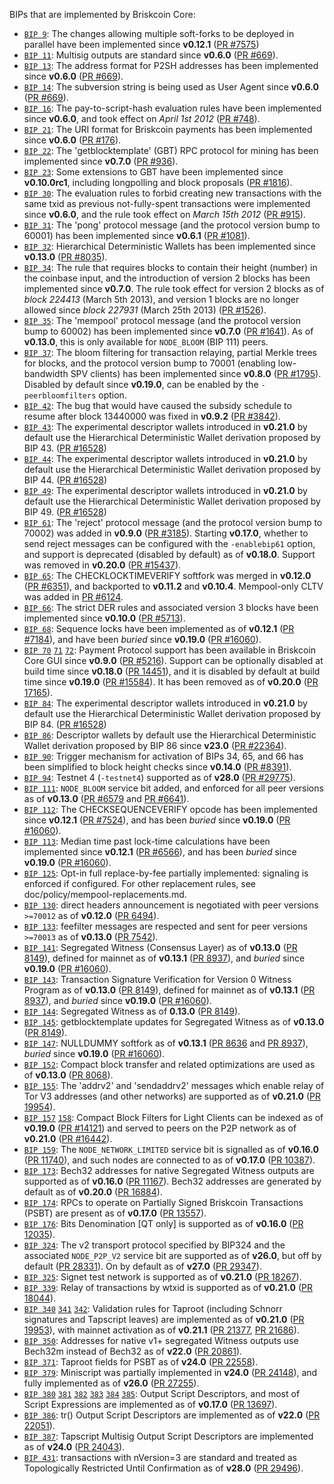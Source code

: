 BIPs that are implemented by Briskcoin Core:

* [`BIP 9`](https://github.com/briskcoin/bips/blob/master/bip-0009.mediawiki): The changes allowing multiple soft-forks to be deployed in parallel have been implemented since **v0.12.1**  ([PR #7575](https://github.com/briskcoin/briskcoin/pull/7575))
* [`BIP 11`](https://github.com/briskcoin/bips/blob/master/bip-0011.mediawiki): Multisig outputs are standard since **v0.6.0** ([PR #669](https://github.com/briskcoin/briskcoin/pull/669)).
* [`BIP 13`](https://github.com/briskcoin/bips/blob/master/bip-0013.mediawiki): The address format for P2SH addresses has been implemented since **v0.6.0** ([PR #669](https://github.com/briskcoin/briskcoin/pull/669)).
* [`BIP 14`](https://github.com/briskcoin/bips/blob/master/bip-0014.mediawiki): The subversion string is being used as User Agent since **v0.6.0** ([PR #669](https://github.com/briskcoin/briskcoin/pull/669)).
* [`BIP 16`](https://github.com/briskcoin/bips/blob/master/bip-0016.mediawiki): The pay-to-script-hash evaluation rules have been implemented since **v0.6.0**, and took effect on *April 1st 2012* ([PR #748](https://github.com/briskcoin/briskcoin/pull/748)).
* [`BIP 21`](https://github.com/briskcoin/bips/blob/master/bip-0021.mediawiki): The URI format for Briskcoin payments has been implemented since **v0.6.0** ([PR #176](https://github.com/briskcoin/briskcoin/pull/176)).
* [`BIP 22`](https://github.com/briskcoin/bips/blob/master/bip-0022.mediawiki): The 'getblocktemplate' (GBT) RPC protocol for mining has been implemented since **v0.7.0** ([PR #936](https://github.com/briskcoin/briskcoin/pull/936)).
* [`BIP 23`](https://github.com/briskcoin/bips/blob/master/bip-0023.mediawiki): Some extensions to GBT have been implemented since **v0.10.0rc1**, including longpolling and block proposals ([PR #1816](https://github.com/briskcoin/briskcoin/pull/1816)).
* [`BIP 30`](https://github.com/briskcoin/bips/blob/master/bip-0030.mediawiki): The evaluation rules to forbid creating new transactions with the same txid as previous not-fully-spent transactions were implemented since **v0.6.0**, and the rule took effect on *March 15th 2012* ([PR #915](https://github.com/briskcoin/briskcoin/pull/915)).
* [`BIP 31`](https://github.com/briskcoin/bips/blob/master/bip-0031.mediawiki): The 'pong' protocol message (and the protocol version bump to 60001) has been implemented since **v0.6.1** ([PR #1081](https://github.com/briskcoin/briskcoin/pull/1081)).
* [`BIP 32`](https://github.com/briskcoin/bips/blob/master/bip-0032.mediawiki): Hierarchical Deterministic Wallets has been implemented since **v0.13.0** ([PR #8035](https://github.com/briskcoin/briskcoin/pull/8035)).
* [`BIP 34`](https://github.com/briskcoin/bips/blob/master/bip-0034.mediawiki): The rule that requires blocks to contain their height (number) in the coinbase input, and the introduction of version 2 blocks has been implemented since **v0.7.0**. The rule took effect for version 2 blocks as of *block 224413* (March 5th 2013), and version 1 blocks are no longer allowed since *block 227931* (March 25th 2013) ([PR #1526](https://github.com/briskcoin/briskcoin/pull/1526)).
* [`BIP 35`](https://github.com/briskcoin/bips/blob/master/bip-0035.mediawiki): The 'mempool' protocol message (and the protocol version bump to 60002) has been implemented since **v0.7.0** ([PR #1641](https://github.com/briskcoin/briskcoin/pull/1641)). As of **v0.13.0**, this is only available for `NODE_BLOOM` (BIP 111) peers.
* [`BIP 37`](https://github.com/briskcoin/bips/blob/master/bip-0037.mediawiki): The bloom filtering for transaction relaying, partial Merkle trees for blocks, and the protocol version bump to 70001 (enabling low-bandwidth SPV clients) has been implemented since **v0.8.0** ([PR #1795](https://github.com/briskcoin/briskcoin/pull/1795)). Disabled by default since **v0.19.0**, can be enabled by the `-peerbloomfilters` option.
* [`BIP 42`](https://github.com/briskcoin/bips/blob/master/bip-0042.mediawiki): The bug that would have caused the subsidy schedule to resume after block 13440000 was fixed in **v0.9.2** ([PR #3842](https://github.com/briskcoin/briskcoin/pull/3842)).
* [`BIP 43`](https://github.com/briskcoin/bips/blob/master/bip-0043.mediawiki): The experimental descriptor wallets introduced in **v0.21.0** by default use the Hierarchical Deterministic Wallet derivation proposed by BIP 43. ([PR #16528](https://github.com/briskcoin/briskcoin/pull/16528))
* [`BIP 44`](https://github.com/briskcoin/bips/blob/master/bip-0044.mediawiki): The experimental descriptor wallets introduced in **v0.21.0** by default use the Hierarchical Deterministic Wallet derivation proposed by BIP 44. ([PR #16528](https://github.com/briskcoin/briskcoin/pull/16528))
* [`BIP 49`](https://github.com/briskcoin/bips/blob/master/bip-0049.mediawiki): The experimental descriptor wallets introduced in **v0.21.0** by default use the Hierarchical Deterministic Wallet derivation proposed by BIP 49. ([PR #16528](https://github.com/briskcoin/briskcoin/pull/16528))
* [`BIP 61`](https://github.com/briskcoin/bips/blob/master/bip-0061.mediawiki): The 'reject' protocol message (and the protocol version bump to 70002) was added in **v0.9.0** ([PR #3185](https://github.com/briskcoin/briskcoin/pull/3185)). Starting **v0.17.0**, whether to send reject messages can be configured with the `-enablebip61` option, and support is deprecated (disabled by default) as of **v0.18.0**. Support was removed in **v0.20.0** ([PR #15437](https://github.com/briskcoin/briskcoin/pull/15437)).
* [`BIP 65`](https://github.com/briskcoin/bips/blob/master/bip-0065.mediawiki): The CHECKLOCKTIMEVERIFY softfork was merged in **v0.12.0** ([PR #6351](https://github.com/briskcoin/briskcoin/pull/6351)), and backported to **v0.11.2** and **v0.10.4**. Mempool-only CLTV was added in [PR #6124](https://github.com/briskcoin/briskcoin/pull/6124).
* [`BIP 66`](https://github.com/briskcoin/bips/blob/master/bip-0066.mediawiki): The strict DER rules and associated version 3 blocks have been implemented since **v0.10.0** ([PR #5713](https://github.com/briskcoin/briskcoin/pull/5713)).
* [`BIP 68`](https://github.com/briskcoin/bips/blob/master/bip-0068.mediawiki): Sequence locks have been implemented as of **v0.12.1**  ([PR #7184](https://github.com/briskcoin/briskcoin/pull/7184)), and have been *buried* since **v0.19.0** ([PR #16060](https://github.com/briskcoin/briskcoin/pull/16060)).
* [`BIP 70`](https://github.com/briskcoin/bips/blob/master/bip-0070.mediawiki) [`71`](https://github.com/briskcoin/bips/blob/master/bip-0071.mediawiki) [`72`](https://github.com/briskcoin/bips/blob/master/bip-0072.mediawiki):
  Payment Protocol support has been available in Briskcoin Core GUI since **v0.9.0** ([PR #5216](https://github.com/briskcoin/briskcoin/pull/5216)).
  Support can be optionally disabled at build time since **v0.18.0** ([PR 14451](https://github.com/briskcoin/briskcoin/pull/14451)),
  and it is disabled by default at build time since **v0.19.0** ([PR #15584](https://github.com/briskcoin/briskcoin/pull/15584)).
  It has been removed as of **v0.20.0** ([PR 17165](https://github.com/briskcoin/briskcoin/pull/17165)).
* [`BIP 84`](https://github.com/briskcoin/bips/blob/master/bip-0084.mediawiki): The experimental descriptor wallets introduced in **v0.21.0** by default use the Hierarchical Deterministic Wallet derivation proposed by BIP 84. ([PR #16528](https://github.com/briskcoin/briskcoin/pull/16528))
* [`BIP 86`](https://github.com/briskcoin/bips/blob/master/bip-0086.mediawiki): Descriptor wallets by default use the Hierarchical Deterministic Wallet derivation proposed by BIP 86 since **v23.0** ([PR #22364](https://github.com/briskcoin/briskcoin/pull/22364)).
* [`BIP 90`](https://github.com/briskcoin/bips/blob/master/bip-0090.mediawiki): Trigger mechanism for activation of BIPs 34, 65, and 66 has been simplified to block height checks since **v0.14.0** ([PR #8391](https://github.com/briskcoin/briskcoin/pull/8391)).
* [`BIP 94`](https://github.com/briskcoin/bips/blob/master/bip-0094.mediawiki): Testnet 4 (`-testnet4`) supported as of **v28.0** ([PR #29775](https://github.com/briskcoin/briskcoin/pull/29775)).
* [`BIP 111`](https://github.com/briskcoin/bips/blob/master/bip-0111.mediawiki): `NODE_BLOOM` service bit added, and enforced for all peer versions as of **v0.13.0** ([PR #6579](https://github.com/briskcoin/briskcoin/pull/6579) and [PR #6641](https://github.com/briskcoin/briskcoin/pull/6641)).
* [`BIP 112`](https://github.com/briskcoin/bips/blob/master/bip-0112.mediawiki): The CHECKSEQUENCEVERIFY opcode has been implemented since **v0.12.1** ([PR #7524](https://github.com/briskcoin/briskcoin/pull/7524)), and has been *buried* since **v0.19.0** ([PR #16060](https://github.com/briskcoin/briskcoin/pull/16060)).
* [`BIP 113`](https://github.com/briskcoin/bips/blob/master/bip-0113.mediawiki): Median time past lock-time calculations have been implemented since **v0.12.1** ([PR #6566](https://github.com/briskcoin/briskcoin/pull/6566)), and has been *buried* since **v0.19.0** ([PR #16060](https://github.com/briskcoin/briskcoin/pull/16060)).
* [`BIP 125`](https://github.com/briskcoin/bips/blob/master/bip-0125.mediawiki): Opt-in full replace-by-fee partially implemented: signaling is enforced if configured. For other replacement rules, see doc/policy/mempool-replacements.md.
* [`BIP 130`](https://github.com/briskcoin/bips/blob/master/bip-0130.mediawiki): direct headers announcement is negotiated with peer versions `>=70012` as of **v0.12.0** ([PR 6494](https://github.com/briskcoin/briskcoin/pull/6494)).
* [`BIP 133`](https://github.com/briskcoin/bips/blob/master/bip-0133.mediawiki): feefilter messages are respected and sent for peer versions `>=70013` as of **v0.13.0** ([PR 7542](https://github.com/briskcoin/briskcoin/pull/7542)).
* [`BIP 141`](https://github.com/briskcoin/bips/blob/master/bip-0141.mediawiki): Segregated Witness (Consensus Layer) as of **v0.13.0** ([PR 8149](https://github.com/briskcoin/briskcoin/pull/8149)), defined for mainnet as of **v0.13.1** ([PR 8937](https://github.com/briskcoin/briskcoin/pull/8937)), and *buried* since **v0.19.0** ([PR #16060](https://github.com/briskcoin/briskcoin/pull/16060)).
* [`BIP 143`](https://github.com/briskcoin/bips/blob/master/bip-0143.mediawiki): Transaction Signature Verification for Version 0 Witness Program as of **v0.13.0** ([PR 8149](https://github.com/briskcoin/briskcoin/pull/8149)), defined for mainnet as of **v0.13.1** ([PR 8937](https://github.com/briskcoin/briskcoin/pull/8937)), and *buried* since **v0.19.0** ([PR #16060](https://github.com/briskcoin/briskcoin/pull/16060)).
* [`BIP 144`](https://github.com/briskcoin/bips/blob/master/bip-0144.mediawiki): Segregated Witness as of **0.13.0** ([PR 8149](https://github.com/briskcoin/briskcoin/pull/8149)).
* [`BIP 145`](https://github.com/briskcoin/bips/blob/master/bip-0145.mediawiki): getblocktemplate updates for Segregated Witness as of **v0.13.0** ([PR 8149](https://github.com/briskcoin/briskcoin/pull/8149)).
* [`BIP 147`](https://github.com/briskcoin/bips/blob/master/bip-0147.mediawiki): NULLDUMMY softfork as of **v0.13.1** ([PR 8636](https://github.com/briskcoin/briskcoin/pull/8636) and [PR 8937](https://github.com/briskcoin/briskcoin/pull/8937)), *buried* since **v0.19.0** ([PR #16060](https://github.com/briskcoin/briskcoin/pull/16060)).
* [`BIP 152`](https://github.com/briskcoin/bips/blob/master/bip-0152.mediawiki): Compact block transfer and related optimizations are used as of **v0.13.0** ([PR 8068](https://github.com/briskcoin/briskcoin/pull/8068)).
* [`BIP 155`](https://github.com/briskcoin/bips/blob/master/bip-0155.mediawiki): The 'addrv2' and 'sendaddrv2' messages which enable relay of Tor V3 addresses (and other networks) are supported as of **v0.21.0** ([PR 19954](https://github.com/briskcoin/briskcoin/pull/19954)).
* [`BIP 157`](https://github.com/briskcoin/bips/blob/master/bip-0157.mediawiki)
  [`158`](https://github.com/briskcoin/bips/blob/master/bip-0158.mediawiki): Compact Block Filters for Light Clients can be indexed as of **v0.19.0** ([PR #14121](https://github.com/briskcoin/briskcoin/pull/14121)) and served to peers on the P2P network as of **v0.21.0** ([PR #16442](https://github.com/briskcoin/briskcoin/pull/16442)).
* [`BIP 159`](https://github.com/briskcoin/bips/blob/master/bip-0159.mediawiki): The `NODE_NETWORK_LIMITED` service bit is signalled as of **v0.16.0** ([PR 11740](https://github.com/briskcoin/briskcoin/pull/11740)), and such nodes are connected to as of **v0.17.0** ([PR 10387](https://github.com/briskcoin/briskcoin/pull/10387)).
* [`BIP 173`](https://github.com/briskcoin/bips/blob/master/bip-0173.mediawiki): Bech32 addresses for native Segregated Witness outputs are supported as of **v0.16.0** ([PR 11167](https://github.com/briskcoin/briskcoin/pull/11167)). Bech32 addresses are generated by default as of **v0.20.0** ([PR 16884](https://github.com/briskcoin/briskcoin/pull/16884)).
* [`BIP 174`](https://github.com/briskcoin/bips/blob/master/bip-0174.mediawiki): RPCs to operate on Partially Signed Briskcoin Transactions (PSBT) are present as of **v0.17.0** ([PR 13557](https://github.com/briskcoin/briskcoin/pull/13557)).
* [`BIP 176`](https://github.com/briskcoin/bips/blob/master/bip-0176.mediawiki): Bits Denomination [QT only] is supported as of **v0.16.0** ([PR 12035](https://github.com/briskcoin/briskcoin/pull/12035)).
* [`BIP 324`](https://github.com/briskcoin/bips/blob/master/bip-0324.mediawiki): The v2 transport protocol specified by BIP324 and the associated `NODE_P2P_V2` service bit are supported as of **v26.0**, but off by default ([PR 28331](https://github.com/briskcoin/briskcoin/pull/28331)). On by default as of **v27.0** ([PR 29347](https://github.com/briskcoin/briskcoin/pull/29347)).
* [`BIP 325`](https://github.com/briskcoin/bips/blob/master/bip-0325.mediawiki): Signet test network is supported as of **v0.21.0** ([PR 18267](https://github.com/briskcoin/briskcoin/pull/18267)).
* [`BIP 339`](https://github.com/briskcoin/bips/blob/master/bip-0339.mediawiki): Relay of transactions by wtxid is supported as of **v0.21.0** ([PR 18044](https://github.com/briskcoin/briskcoin/pull/18044)).
* [`BIP 340`](https://github.com/briskcoin/bips/blob/master/bip-0340.mediawiki)
  [`341`](https://github.com/briskcoin/bips/blob/master/bip-0341.mediawiki)
  [`342`](https://github.com/briskcoin/bips/blob/master/bip-0342.mediawiki):
  Validation rules for Taproot (including Schnorr signatures and Tapscript
  leaves) are implemented as of **v0.21.0** ([PR 19953](https://github.com/briskcoin/briskcoin/pull/19953)),
  with mainnet activation as of **v0.21.1** ([PR 21377](https://github.com/briskcoin/briskcoin/pull/21377),
  [PR 21686](https://github.com/briskcoin/briskcoin/pull/21686)).
* [`BIP 350`](https://github.com/briskcoin/bips/blob/master/bip-0350.mediawiki): Addresses for native v1+ segregated Witness outputs use Bech32m instead of Bech32 as of **v22.0** ([PR 20861](https://github.com/briskcoin/briskcoin/pull/20861)).
* [`BIP 371`](https://github.com/briskcoin/bips/blob/master/bip-0371.mediawiki): Taproot fields for PSBT as of **v24.0** ([PR 22558](https://github.com/briskcoin/briskcoin/pull/22558)).
* [`BIP 379`](https://github.com/briskcoin/bips/blob/master/bip-0379.md): Miniscript was partially implemented in **v24.0** ([PR 24148](https://github.com/briskcoin/briskcoin/pull/24148)), and fully implemented as of **v26.0** ([PR 27255](https://github.com/briskcoin/briskcoin/pull/27255)).
* [`BIP 380`](https://github.com/briskcoin/bips/blob/master/bip-0380.mediawiki)
  [`381`](https://github.com/briskcoin/bips/blob/master/bip-0381.mediawiki)
  [`382`](https://github.com/briskcoin/bips/blob/master/bip-0382.mediawiki)
  [`383`](https://github.com/briskcoin/bips/blob/master/bip-0383.mediawiki)
  [`384`](https://github.com/briskcoin/bips/blob/master/bip-0384.mediawiki)
  [`385`](https://github.com/briskcoin/bips/blob/master/bip-0385.mediawiki):
  Output Script Descriptors, and most of Script Expressions are implemented as of **v0.17.0** ([PR 13697](https://github.com/briskcoin/briskcoin/pull/13697)).
* [`BIP 386`](https://github.com/briskcoin/bips/blob/master/bip-0386.mediawiki): tr() Output Script Descriptors are implemented as of **v22.0** ([PR 22051](https://github.com/briskcoin/briskcoin/pull/22051)).
* [`BIP 387`](https://github.com/briskcoin/bips/blob/master/bip-0387.mediawiki): Tapscript Multisig Output Script Descriptors are implemented as of **v24.0** ([PR 24043](https://github.com/briskcoin/briskcoin/pull/24043)).
* [`BIP 431`](https://github.com/briskcoin/bips/blob/master/bip-0431.mediawiki): transactions with nVersion=3 are standard and treated as Topologically Restricted Until Confirmation as of **v28.0** ([PR 29496](https://github.com/briskcoin/briskcoin/pull/29496)).
